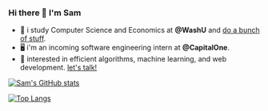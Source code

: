 ### Hi there 👋 I'm Sam

- 💬 i study Computer Science and Economics at **@WashU** and [do a bunch of stuff](http://seojinkim.me/). 
- 🖥 i'm an incoming software engineering intern at **@CapitalOne**.
- 🌱 interested in efficient algorithms, machine learning, and web development. [let's talk!](https://www.linkedin.com/in/seojin-kim-35080918a/)

[![Sam's GitHub stats](https://github-readme-stats.vercel.app/api?username=SeojinK1m&show_icons=true&theme=calm&count_private=true)](https://github.com/anuraghazra/github-readme-stats)

[![Top Langs](https://github-readme-stats.vercel.app/api/top-langs/?username=SeojinK1m&layout=compact)](https://github.com/anuraghazra/github-readme-stats)
